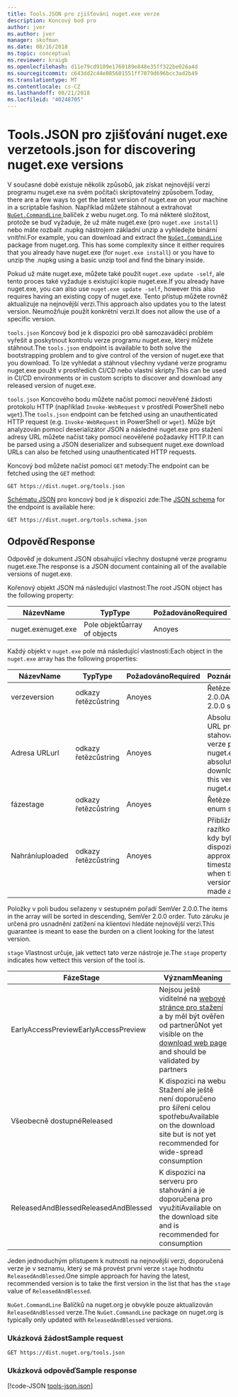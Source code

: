 ```yaml
---
title: Tools.JSON pro zjišťování nuget.exe verze
description: Koncový bod pro
author: jver
ms.author: jver
manager: skofman
ms.date: 08/16/2018
ms.topic: conceptual
ms.reviewer: kraigb
ms.openlocfilehash: d11e79cd9109e1760189e848e35ff322be026a4d
ms.sourcegitcommit: c643dd2c44e085601551ff7079d696bcc3ad2b49
ms.translationtype: MT
ms.contentlocale: cs-CZ
ms.lasthandoff: 08/21/2018
ms.locfileid: "40248705"
---
```

# <a name="toolsjson-for-discovering-nugetexe-versions"></a><span data-ttu-id="48a8d-103">Tools.JSON pro zjišťování nuget.exe verze</span><span class="sxs-lookup"><span data-stu-id="48a8d-103">tools.json for discovering nuget.exe versions</span></span>

<span data-ttu-id="48a8d-104">V současné době existuje několik způsobů, jak získat nejnovější verzi programu nuget.exe na svém počítači skriptovatelný způsobem.</span><span class="sxs-lookup"><span data-stu-id="48a8d-104">Today, there are a few ways to get the latest version of nuget.exe on your machine in a scriptable fashion.</span></span> <span data-ttu-id="48a8d-105">Například můžete stáhnout a extrahovat [ `NuGet.CommandLine` ](https://www.nuget.org/packages/NuGet.CommandLine/) balíček z webu nuget.org. To má některé složitost, protože se buď vyžaduje, že už máte nuget.exe (pro `nuget.exe install`) nebo máte rozbalit .nupkg nástrojem základní unzip a vyhledejte binární vnitřní.</span><span class="sxs-lookup"><span data-stu-id="48a8d-105">For example, you can download and extract the [`NuGet.CommandLine`](https://www.nuget.org/packages/NuGet.CommandLine/) package from nuget.org. This has some complexity since it either requires that you already have nuget.exe (for `nuget.exe install`) or you have to unzip the .nupkg using a basic unzip tool and find the binary inside.</span></span>

<span data-ttu-id="48a8d-106">Pokud už máte nuget.exe, můžete také použít `nuget.exe update -self`, ale tento proces také vyžaduje s existující kopie nuget.exe.</span><span class="sxs-lookup"><span data-stu-id="48a8d-106">If you already have nuget.exe, you can also use `nuget.exe update -self`, however this also requires having an existing copy of nuget.exe.</span></span> <span data-ttu-id="48a8d-107">Tento přístup můžete rovněž aktualizuje na nejnovější verzi.</span><span class="sxs-lookup"><span data-stu-id="48a8d-107">This approach also updates you to the latest version.</span></span> <span data-ttu-id="48a8d-108">Neumožňuje použít konkrétní verzi.</span><span class="sxs-lookup"><span data-stu-id="48a8d-108">It does not allow the use of a specific version.</span></span>

<span data-ttu-id="48a8d-109">`tools.json` Koncový bod je k dispozici pro obě samozaváděcí problém vyřešit a poskytnout kontrolu verze programu nuget.exe, který můžete stáhnout.</span><span class="sxs-lookup"><span data-stu-id="48a8d-109">The `tools.json` endpoint is available to both solve the bootstrapping problem and to give control of the version of nuget.exe that you download.</span></span> <span data-ttu-id="48a8d-110">To lze vyhledat a stáhnout všechny vydané verze programu nuget.exe použít v prostředích CI/CD nebo vlastní skripty.</span><span class="sxs-lookup"><span data-stu-id="48a8d-110">This can be used in CI/CD environments or in custom scripts to discover and download any released version of nuget.exe.</span></span>

<span data-ttu-id="48a8d-111">`tools.json` Koncového bodu můžete načíst pomocí neověřené žádosti protokolu HTTP (například `Invoke-WebRequest` v prostředí PowerShell nebo `wget`).</span><span class="sxs-lookup"><span data-stu-id="48a8d-111">The `tools.json` endpoint can be fetched using an unauthenticated HTTP request (e.g. `Invoke-WebRequest` in PowerShell or `wget`).</span></span> <span data-ttu-id="48a8d-112">Může být analyzován pomocí deserializátor JSON a následné nuget.exe pro stažení adresy URL můžete načíst taky pomocí neověřené požadavky HTTP.</span><span class="sxs-lookup"><span data-stu-id="48a8d-112">It can be parsed using a JSON deserializer and subsequent nuget.exe download URLs can also be fetched using unauthenticated HTTP requests.</span></span>

<span data-ttu-id="48a8d-113">Koncový bod můžete načíst pomocí `GET` metody:</span><span class="sxs-lookup"><span data-stu-id="48a8d-113">The endpoint can be fetched using the `GET` method:</span></span>

    GET https://dist.nuget.org/tools.json

<span data-ttu-id="48a8d-114">[Schématu JSON](http://json-schema.org/) pro koncový bod je k dispozici zde:</span><span class="sxs-lookup"><span data-stu-id="48a8d-114">The [JSON schema](http://json-schema.org/) for the endpoint is available here:</span></span>

    GET https://dist.nuget.org/tools.schema.json

## <a name="response"></a><span data-ttu-id="48a8d-115">Odpověď</span><span class="sxs-lookup"><span data-stu-id="48a8d-115">Response</span></span>

<span data-ttu-id="48a8d-116">Odpověď je dokument JSON obsahující všechny dostupné verze programu nuget.exe.</span><span class="sxs-lookup"><span data-stu-id="48a8d-116">The response is a JSON document containing all of the available versions of nuget.exe.</span></span>

<span data-ttu-id="48a8d-117">Kořenový objekt JSON má následující vlastnost:</span><span class="sxs-lookup"><span data-stu-id="48a8d-117">The root JSON object has the following property:</span></span>

<span data-ttu-id="48a8d-118">Název</span><span class="sxs-lookup"><span data-stu-id="48a8d-118">Name</span></span>      | <span data-ttu-id="48a8d-119">Typ</span><span class="sxs-lookup"><span data-stu-id="48a8d-119">Type</span></span>             | <span data-ttu-id="48a8d-120">Požadováno</span><span class="sxs-lookup"><span data-stu-id="48a8d-120">Required</span></span>
--------- | ---------------- | --------
<span data-ttu-id="48a8d-121">nuget.exe</span><span class="sxs-lookup"><span data-stu-id="48a8d-121">nuget.exe</span></span> | <span data-ttu-id="48a8d-122">Pole objektů</span><span class="sxs-lookup"><span data-stu-id="48a8d-122">array of objects</span></span> | <span data-ttu-id="48a8d-123">Ano</span><span class="sxs-lookup"><span data-stu-id="48a8d-123">yes</span></span>

<span data-ttu-id="48a8d-124">Každý objekt v `nuget.exe` pole má následující vlastnosti:</span><span class="sxs-lookup"><span data-stu-id="48a8d-124">Each object in the `nuget.exe` array has the following properties:</span></span>

<span data-ttu-id="48a8d-125">Název</span><span class="sxs-lookup"><span data-stu-id="48a8d-125">Name</span></span>     | <span data-ttu-id="48a8d-126">Typ</span><span class="sxs-lookup"><span data-stu-id="48a8d-126">Type</span></span>   | <span data-ttu-id="48a8d-127">Požadováno</span><span class="sxs-lookup"><span data-stu-id="48a8d-127">Required</span></span> | <span data-ttu-id="48a8d-128">Poznámky</span><span class="sxs-lookup"><span data-stu-id="48a8d-128">Notes</span></span>
-------- | ------ | -------- | -----
<span data-ttu-id="48a8d-129">verze</span><span class="sxs-lookup"><span data-stu-id="48a8d-129">version</span></span>  | <span data-ttu-id="48a8d-130">odkazy řetězců</span><span class="sxs-lookup"><span data-stu-id="48a8d-130">string</span></span> | <span data-ttu-id="48a8d-131">Ano</span><span class="sxs-lookup"><span data-stu-id="48a8d-131">yes</span></span>      | <span data-ttu-id="48a8d-132">Řetězec SemVer 2.0.0</span><span class="sxs-lookup"><span data-stu-id="48a8d-132">A SemVer 2.0.0 string</span></span>
<span data-ttu-id="48a8d-133">Adresa URL</span><span class="sxs-lookup"><span data-stu-id="48a8d-133">url</span></span>      | <span data-ttu-id="48a8d-134">odkazy řetězců</span><span class="sxs-lookup"><span data-stu-id="48a8d-134">string</span></span> | <span data-ttu-id="48a8d-135">Ano</span><span class="sxs-lookup"><span data-stu-id="48a8d-135">yes</span></span>      | <span data-ttu-id="48a8d-136">Absolutní adresa URL pro stahování tato verze programu nuget.exe</span><span class="sxs-lookup"><span data-stu-id="48a8d-136">An absolute URL for downloading this version of nuget.exe</span></span>
<span data-ttu-id="48a8d-137">fáze</span><span class="sxs-lookup"><span data-stu-id="48a8d-137">stage</span></span>    | <span data-ttu-id="48a8d-138">odkazy řetězců</span><span class="sxs-lookup"><span data-stu-id="48a8d-138">string</span></span> | <span data-ttu-id="48a8d-139">Ano</span><span class="sxs-lookup"><span data-stu-id="48a8d-139">yes</span></span>      | <span data-ttu-id="48a8d-140">Řetězec výčtu</span><span class="sxs-lookup"><span data-stu-id="48a8d-140">An enum string</span></span>
<span data-ttu-id="48a8d-141">Nahrání</span><span class="sxs-lookup"><span data-stu-id="48a8d-141">uploaded</span></span> | <span data-ttu-id="48a8d-142">odkazy řetězců</span><span class="sxs-lookup"><span data-stu-id="48a8d-142">string</span></span> | <span data-ttu-id="48a8d-143">Ano</span><span class="sxs-lookup"><span data-stu-id="48a8d-143">yes</span></span>      | <span data-ttu-id="48a8d-144">Přibližné časové razítko z verze kdy byl k dispozici</span><span class="sxs-lookup"><span data-stu-id="48a8d-144">An approximate timestamp of when the version was made available</span></span>

<span data-ttu-id="48a8d-145">Položky v poli budou seřazeny v sestupném pořadí SemVer 2.0.0.</span><span class="sxs-lookup"><span data-stu-id="48a8d-145">The items in the array will be sorted in descending, SemVer 2.0.0 order.</span></span> <span data-ttu-id="48a8d-146">Tuto záruku je určená pro usnadnění zatížení na klientovi hledáte nejnovější verzi.</span><span class="sxs-lookup"><span data-stu-id="48a8d-146">This guarantee is meant to ease the burden on a client looking for the latest version.</span></span> 

<span data-ttu-id="48a8d-147">`stage` Vlastnost určuje, jak vettect tato verze nástroje je.</span><span class="sxs-lookup"><span data-stu-id="48a8d-147">The `stage` property indicates how vettect this version of the tool is.</span></span> 

<span data-ttu-id="48a8d-148">Fáze</span><span class="sxs-lookup"><span data-stu-id="48a8d-148">Stage</span></span>              | <span data-ttu-id="48a8d-149">Význam</span><span class="sxs-lookup"><span data-stu-id="48a8d-149">Meaning</span></span>
------------------ | ------
<span data-ttu-id="48a8d-150">EarlyAccessPreview</span><span class="sxs-lookup"><span data-stu-id="48a8d-150">EarlyAccessPreview</span></span> | <span data-ttu-id="48a8d-151">Nejsou ještě viditelné na [webové stránce pro stažení](https://www.nuget.org/downloads) a by měl být ověřen od partnerů</span><span class="sxs-lookup"><span data-stu-id="48a8d-151">Not yet visible on the [download web page](https://www.nuget.org/downloads) and should be validated by partners</span></span>
<span data-ttu-id="48a8d-152">Všeobecně dostupné</span><span class="sxs-lookup"><span data-stu-id="48a8d-152">Released</span></span>           | <span data-ttu-id="48a8d-153">K dispozici na webu Stažení ale ještě není doporučeno pro šíření celou spotřebu</span><span class="sxs-lookup"><span data-stu-id="48a8d-153">Available on the download site but is not yet recommended for wide-spread consumption</span></span>
<span data-ttu-id="48a8d-154">ReleasedAndBlessed</span><span class="sxs-lookup"><span data-stu-id="48a8d-154">ReleasedAndBlessed</span></span> | <span data-ttu-id="48a8d-155">K dispozici na serveru pro stahování a je doporučena pro využití</span><span class="sxs-lookup"><span data-stu-id="48a8d-155">Available on the download site and is recommended for consumption</span></span>

<span data-ttu-id="48a8d-156">Jeden jednoduchým přístupem k nutnosti na nejnovější verzi, doporučená verze je v seznamu, který se má provést první verze `stage` hodnotu `ReleasedAndBlessed`.</span><span class="sxs-lookup"><span data-stu-id="48a8d-156">One simple approach for having the latest, recommended version is to take the first version in the list that has the `stage` value of `ReleasedAndBlessed`.</span></span>

<span data-ttu-id="48a8d-157">`NuGet.CommandLine` Balíčků na nuget.org je obvykle pouze aktualizován `ReleasedAndBlessed` verze.</span><span class="sxs-lookup"><span data-stu-id="48a8d-157">The `NuGet.CommandLine` package on nuget.org is typically only updated with `ReleasedAndBlessed` versions.</span></span>

### <a name="sample-request"></a><span data-ttu-id="48a8d-158">Ukázková žádost</span><span class="sxs-lookup"><span data-stu-id="48a8d-158">Sample request</span></span>

    GET https://dist.nuget.org/tools.json

### <a name="sample-response"></a><span data-ttu-id="48a8d-159">Ukázková odpověď</span><span class="sxs-lookup"><span data-stu-id="48a8d-159">Sample response</span></span>

[!code-JSON [tools-json.json](./_data/tools-json.json)]
